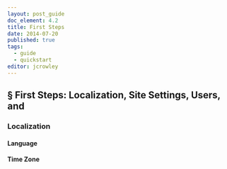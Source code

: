 ```yaml
---
layout: post_guide
doc_element: 4.2
title: First Steps
date: 2014-07-20
published: true
tags:
  - guide
  - quickstart
editor: jcrowley
---
```


## &sect; First Steps: Localization, Site Settings, Users, and

### Localization

#### Language

#### Time Zone


